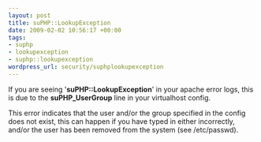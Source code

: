 ```yaml
--- 
layout: post
title: suPHP::LookupException
date: 2009-02-02 10:56:17 +00:00
tags: 
- suphp
- lookupexception
- suphp::lookupexception
wordpress_url: security/suphplookupexception
---
```

If you are seeing '<b>suPHP::LookupException</b>' in your apache error logs, this is due to the <b>suPHP_UserGroup</b> line in your virtualhost config.


This error indicates that the user and/or the group specified in the config does not exist, this can happen if you have typed in either incorrectly, and/or the user has been removed from the system (see /etc/passwd).
